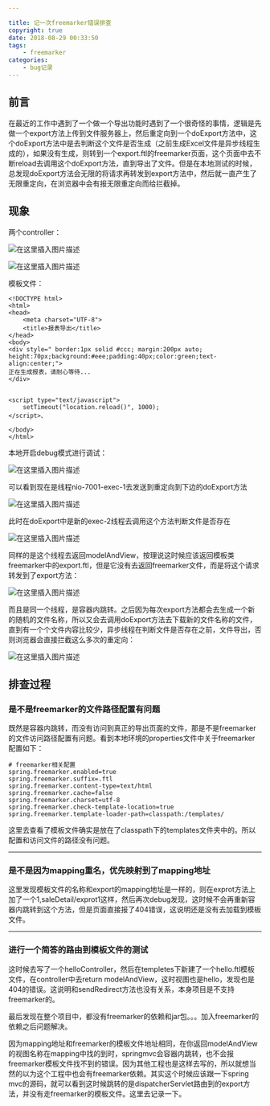 ```yaml
---

title: 记一次freemarker错误排查
copyright: true
date: 2018-08-29 00:33:50
tags:
	- freemarker
categories:
	- bug记录
---
```


## 前言
在最近的工作中遇到了一个做一个导出功能时遇到了一个很奇怪的事情，逻辑是先做一个export方法上传到文件服务器上，然后重定向到一个doExport方法中，这个doExport方法中是去判断这个文件是否生成（之前生成Excel文件是异步线程生成的），如果没有生成，则转到一个export.ftl的freemarker页面，这个页面中去不断reload去调用这个doExport方法，直到导出了文件。但是在本地测试的时候，总发现doExport方法会无限的将请求再转发到export方法中，然后就一直产生了无限重定向，在浏览器中会有报无限重定向而给拦截掉。

<!-- more -->

## 现象

两个controller：

![在这里插入图片描述](https://img-blog.csdnimg.cn/20181203004013645.png?x-oss-process=image/watermark,type_ZmFuZ3poZW5naGVpdGk,shadow_10,text_aHR0cHM6Ly9ibG9nLmNzZG4ubmV0L3psajEyMTc=,size_16,color_FFFFFF,t_70)

![在这里插入图片描述](https://img-blog.csdnimg.cn/20181203004033317.png?x-oss-process=image/watermark,type_ZmFuZ3poZW5naGVpdGk,shadow_10,text_aHR0cHM6Ly9ibG9nLmNzZG4ubmV0L3psajEyMTc=,size_16,color_FFFFFF,t_70)

模板文件：

```
<!DOCTYPE html>
<html>
<head>
    <meta charset="UTF-8">
    <title>报表导出</title>
</head>
<body>
<div style=" border:1px solid #ccc; margin:200px auto; height:70px;background:#eee;padding:40px;color:green;text-align:center;">
正在生成报表，请耐心等待...
</div>


<script type="text/javascript">
    setTimeout("location.reload()", 1000);
</script>、

</body>
</html>
```

本地开启debug模式进行调试：

![在这里插入图片描述](https://img-blog.csdnimg.cn/20181203004045615.png?x-oss-process=image/watermark,type_ZmFuZ3poZW5naGVpdGk,shadow_10,text_aHR0cHM6Ly9ibG9nLmNzZG4ubmV0L3psajEyMTc=,size_16,color_FFFFFF,t_70)

可以看到现在是线程nio-7001-exec-1去发送到重定向到下边的doExport方法

![在这里插入图片描述](https://img-blog.csdnimg.cn/20181203004103884.png?x-oss-process=image/watermark,type_ZmFuZ3poZW5naGVpdGk,shadow_10,text_aHR0cHM6Ly9ibG9nLmNzZG4ubmV0L3psajEyMTc=,size_16,color_FFFFFF,t_70)

此时在doExport中是新的exec-2线程去调用这个方法判断文件是否存在

![在这里插入图片描述](https://img-blog.csdnimg.cn/20181203004150880.png?x-oss-process=image/watermark,type_ZmFuZ3poZW5naGVpdGk,shadow_10,text_aHR0cHM6Ly9ibG9nLmNzZG4ubmV0L3psajEyMTc=,size_16,color_FFFFFF,t_70)

同样的是这个线程去返回modelAndView，按理说这时候应该返回模板类freemarker中的export.ftl，但是它没有去返回freemarker文件，而是将这个请求转发到了export方法：

![在这里插入图片描述](https://img-blog.csdnimg.cn/20181203004206983.png?x-oss-process=image/watermark,type_ZmFuZ3poZW5naGVpdGk,shadow_10,text_aHR0cHM6Ly9ibG9nLmNzZG4ubmV0L3psajEyMTc=,size_16,color_FFFFFF,t_70)

而且是同一个线程，是容器内跳转。之后因为每次export方法都会去生成一个新的随机的文件名称，所以又会去调用doExport方法去下载新的文件名称的文件，直到有一个个文件内容比较少，异步线程在判断文件是否存在之前，文件导出，否则浏览器会直接拦截这么多次的重定向：

![在这里插入图片描述](https://img-blog.csdnimg.cn/20181203004308698.png?x-oss-process=image/watermark,type_ZmFuZ3poZW5naGVpdGk,shadow_10,text_aHR0cHM6Ly9ibG9nLmNzZG4ubmV0L3psajEyMTc=,size_16,color_FFFFFF,t_70)

## 排查过程

### 是不是freemarker的文件路径配置有问题

既然是容器内跳转，而没有访问到真正的导出页面的文件，那是不是freemarker的文件访问路径配置有问题。看到本地环境的properties文件中关于freemarker配置如下：

```
# freemarker相关配置
spring.freemarker.enabled=true
spring.freemarker.suffix=.ftl
spring.freemarker.content-type=text/html
spring.freemarker.cache=false
spring.freemarker.charset=utf-8
spring.freemarker.check-template-location=true
spring.freemarker.template-loader-path=classpath:/templates/
```

这里去查看了模板文件确实是放在了classpath下的templates文件夹中的。所以配置和访问文件的路径没有问题。

---

### 是不是因为mapping重名，优先映射到了mapping地址

这里发现模板文件的名称和export的mapping地址是一样的，则在exprot方法上加了一个1,saleDetail/exprot1这样，然后再次debug发现，这时候不会再重新容器内跳转到这个方法，但是页面直接报了404错误，这说明还是没有去加载到模板文件。

---

### 进行一个简答的路由到模板文件的测试

这时候去写了一个helloController，然后在templetes下新建了一个hello.ftl模板文件，在controller中去return modelAndView，这时视图也是hello，发现也是404的错误。这说明和sendRedirect方法也没有关系，本身项目是不支持freemarker的。

最后发现在整个项目中，都没有freemarker的依赖和jar包。。。加入freemarker的依赖之后问题解决。

因为mapping地址和freemarker的模板文件地址相同，在你返回modelAndView的视图名称在mapping中找的到时，springmvc会容器内跳转，也不会报freemarker模板文件找不到的错误。因为其他工程也是这样去写的，所以就想当然的以为这个工程中也会有freemarker依赖。其实这个时候应该跟一下spring mvc的源码，就可以看到这时候跳转的是dispatcherServlet路由到的export方法，并没有走freemarker的模板文件。这里去记录一下。